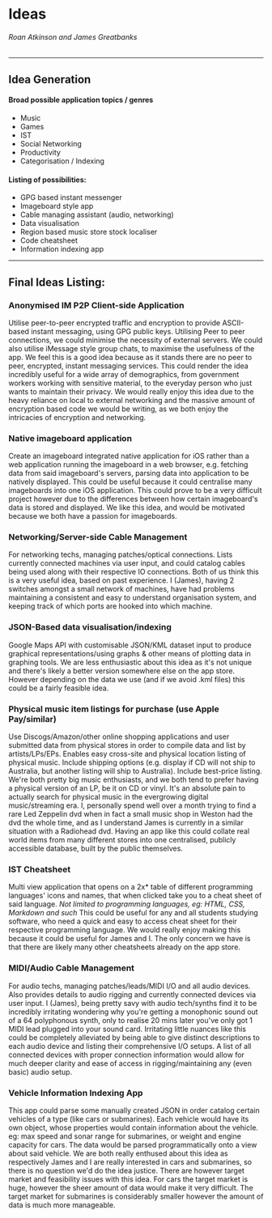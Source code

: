# Ideas

###### Roan Atkinson and James Greatbanks

---

## Idea Generation

#### Broad possible application topics / genres

- Music
- Games
- IST
- Social Networking
- Productivity
- Categorisation / Indexing

#### Listing of possibilities:

- GPG based instant messenger
- Imageboard style app
- Cable managing assistant (audio, networking)
- Data visualisation
- Region based music store stock localiser
- Code cheatsheet
- Information indexing app

---

## Final Ideas Listing:

### Anonymised IM P2P Client-side Application

Utilise peer-to-peer encrypted traffic and encryption to provide ASCII-based instant messaging, using GPG public keys. Utilising Peer to peer connections, we could minimise the necessity of external servers. We could also utilise iMessage style group chats, to maximise the usefulness of the app. We feel this is a good idea because as it stands there are no peer to peer, encrypted, instant messaging services. This could render the idea incredibly useful for a wide array of demographics, from government workers working with sensitive material, to the everyday person who just wants to maintain their privacy. We would really enjoy this idea due to the heavy reliance on local to external networking and the massive amount of encryption based code we would be writing, as we both enjoy the intricacies of encryption and networking.

### Native imageboard application

Create an imageboard integrated native application for iOS rather than a web application running the imageboard in a web browser, e.g. fetching data from said imageboard's servers, parsing data into application to be natively displayed. This could be useful because it could centralise many imageboards into one iOS application. This could prove to be a very difficult project however due to the differences between how certain imageboard's data is stored and displayed. We like this idea, and would be motivated because we both have a passion for imageboards.

### Networking/Server-side Cable Management

For networking techs, managing patches/optical connections. Lists currently connected machines via user input, and could catalog cables being used along with their respective IO connections. Both of us think this is a very useful idea, based on past experience. I (James), having 2 switches amongst a small network of machines, have had problems maintaining a consistent and easy to understand organisation system, and keeping track of which ports are hooked into which machine.

### JSON-Based data visualisation/indexing

Google Maps API with customisable JSON/KML dataset input to produce graphical representations/using graphs & other means of plotting data in graphing tools. We are less enthusiastic about this idea as it's not unique and there's likely a better version somewhere else on the app store. However depending on the data we use (and if we avoid .kml files) this could be a fairly feasible idea.

### Physical music item listings for purchase (use Apple Pay/similar)

Use Discogs/Amazon/other online shopping applications and user submitted data from physical stores in order to compile data and list by artists/LPs/EPs. Enables easy cross-site and physical location listing of physical music. Include shipping options (e.g. display if CD will not ship to Australia, but another listing will ship to Australia). Include best-price listing. We're both pretty big music enthusiasts, and we both tend to prefer having a physical version of an LP, be it on CD or vinyl. It's an absolute pain to actually search for physical music in the evergrowing digital music/streaming era. I, personally spend well over a month trying to find a rare Led Zeppelin dvd when in fact a small music shop in Weston had the dvd the whole time, and as I understand James is currently in a similar situation with a Radiohead dvd. Having an app like this could collate real world items from many different stores into one centralised, publicly accessible database, built by the public themselves.

### IST Cheatsheet

Multi view application that opens on a 2x* table of different programming languages' icons and names, that when clicked take you to a cheat sheet of said language. _Not limited to programming languages, eg: HTML, CSS, Markdown and such_ This could be useful for any and all students studying software, who need a quick and easy to access cheat sheet for their respective programming language. We would really enjoy making this because it could be useful for James and I. The only concern we have is that there are likely many other cheatsheets already on the app store.

### MIDI/Audio Cable Management

For audio techs, managing patches/leads/MIDI I/O and all audio devices. Also provides details to audio rigging and currently connected devices via user input. I (James), being pretty savy with audio tech/synths find it to be incredibly irritating wondering why you're getting a monophonic sound out of a 64 polyphonous synth, only to realise 20 mins later you've only got 1 MIDI lead plugged into your sound card. Irritating little nuances like this could be completely alleviated by being able to give distinct descriptions to each audio device and listing their comprehensive I/O setups. A list of all connected devices with proper connection information would allow for much deeper clarity and ease of access in rigging/maintaining any (even basic) audio setup.

### Vehicle Information Indexing App

This app could parse some manually created JSON in order catalog certain vehicles of a type (like cars or submarines). Each vehicle would have its own object, whose properties would contain information about the vehicle. eg: max speed and sonar range for submarines, or weight and engine capacity for cars. The data would be parsed programmatically onto a view about said vehicle. We are both really enthused about this idea as respectively James and I are really interested in cars and submarines, so there is no question we'd do the idea justice. There are however target market and feasibility issues with this idea. For cars the target market is huge, however the sheer amount of data would make it very difficult. The target market for submarines is considerably smaller however the amount of data is much more manageable.

